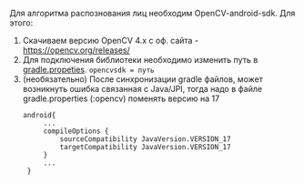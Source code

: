 Для алгоритма распознования лиц необходим OpenCV-android-sdk. Для этого:
  1) Скачиваем версию OpenCV 4.x с оф. сайта - https://opencv.org/releases/
  2) Для подключения библиотеки необходимо изменить путь в [gradle.propeties](https://github.com/4rsess/firstHitsApp/blob/master/gradle.properties). `opencvsdk = путь` 
  3) (необязательно) После синхронизации gradle файлов, может возникнуть ошибка связанная с Java/JPI, тогда надо в файле gradle.properties (:opencv) поменять версию на 17
        ```
        android{
             ...
             compileOptions {
                 sourceCompatibility JavaVersion.VERSION_17
                 targetCompatibility JavaVersion.VERSION_17
             }
             ...
         }
        ```
        
